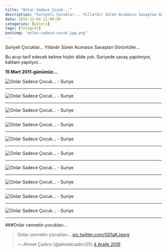 ```yaml
---
title: "Onlar Sadece Çocuk..."
description: "Suriyeli Çocuklar... Yıllardır Süren Acımasın Savaştan Görüntüler..."
date: 2016-12-04 21:00:00
categories: [galeri]
tags: [fotoğraf]
postimg: "onlar-sadece-cocuk.jpg.png"
---
```


Suriyeli Çocuklar... Yıllardır Süren Acımasın Savaştan Görüntüler...

Bu acıyı tarif edecek kelime hiçbir dilde yok. Suriyede savaş yapılmıyor, katliam yapılıyor...

**15 Mart 2011-günümüz...**

![Onlar Sadece Çocuk... - Suriye](http://i.imgur.com/VU9yNuH.jpg "Onlar Sadece Çocuk... - Suriye")

* * * 

![Onlar Sadece Çocuk... - Suriye](http://i.imgur.com/IBrY4tj.jpg "Onlar Sadece Çocuk... - Suriye")

* * * 

![Onlar Sadece Çocuk... - Suriye](http://i.imgur.com/f1D73fL.jpg "Onlar Sadece Çocuk... - Suriye")

* * * 

![Onlar Sadece Çocuk... - Suriye](http://i.imgur.com/IMzaeTA.jpg "Onlar Sadece Çocuk... - Suriye")

* * * 

![Onlar Sadece Çocuk... - Suriye](http://i.imgur.com/YhnTxk0.jpg "Onlar Sadece Çocuk... - Suriye")

* * * 

![Onlar Sadece Çocuk... - Suriye](http://i.imgur.com/7NVkvCy.jpg "Onlar Sadece Çocuk... - Suriye")

* * * 

![Onlar Sadece Çocuk... - Suriye](http://i.imgur.com/dZcp0NL.jpg "Onlar Sadece Çocuk... - Suriye")

* * * 

![Onlar Sadece Çocuk... - Suriye](http://i.imgur.com/kjNd5Tb.jpg "Onlar Sadece Çocuk... - Suriye")

* * * 

![Onlar Sadece Çocuk... - Suriye](http://i.imgur.com/gBQAXuv.jpg "Onlar Sadece Çocuk... - Suriye")

* * * 

![Onlar Sadece Çocuk... - Suriye](http://i.imgur.com/kfrEy2H.jpg "Onlar Sadece Çocuk... - Suriye")

* * * 

###Onlar cennetin çocukları...

<blockquote class="twitter-tweet" data-lang="tr"><p lang="tr" dir="ltr">Onlar cennetin çocukları... <a href="https://t.co/G01aKJgsrg">pic.twitter.com/G01aKJgsrg</a></p>&mdash; Ahmet Çadırcı (@ahmetcadirci25) <a href="https://twitter.com/ahmetcadirci25/status/805486476041523200">4 Aralık 2016</a></blockquote>
<script async src="//platform.twitter.com/widgets.js" charset="utf-8"></script>
